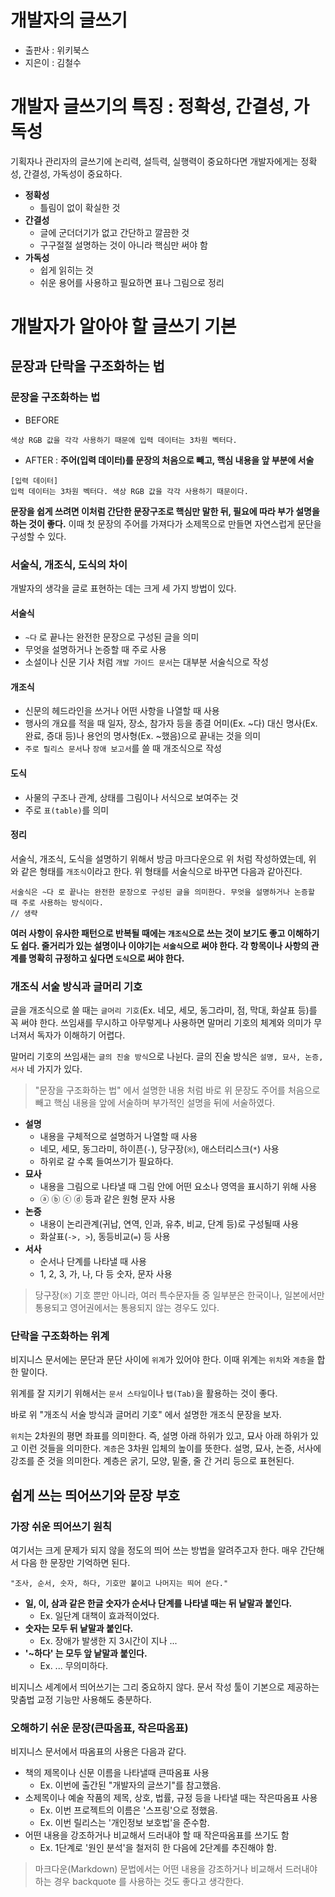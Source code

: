# 개발자의 글쓰기

- 출판사 : 위키북스
- 지은이 : 김철수

# 개발자 글쓰기의 특징 : 정확성, 간결성, 가독성

기획자나 관리자의 글쓰기에 논리력, 설득력, 실행력이 중요하다면 개발자에게는 정확성, 간결성, 가독성이 중요하다.

- __정확성__
  - 틀림이 없이 확실한 것
- __간결성__
  - 글에 군더더기가 없고 간단하고 깔끔한 것
  - 구구절절 설명하는 것이 아니라 핵심만 써야 함
- __가독성__
  - 쉽게 읽히는 것
  - 쉬운 용어를 사용하고 필요하면 표나 그림으로 정리

# 개발자가 알아야 할 글쓰기 기본

## 문장과 단락을 구조화하는 법

### 문장을 구조화하는 법

- BEFORE

```
색상 RGB 값을 각각 사용하기 때문에 입력 데이터는 3차원 벡터다.
```

- AFTER : __주어(입력 데이터)를 문장의 처음으로 빼고, 핵심 내용을 앞 부분에 서술__

```
[입력 데이터]
입력 데이터는 3차원 벡터다. 색상 RGB 값을 각각 사용하기 때문이다.
```

__문장을 쉽게 쓰려면 이처럼 간단한 문장구조로 핵심만 말한 뒤, 필요에 따라 부가 설명을 하는 것이 좋다.__ 이때 첫 문장의 주어를 가져다가 소제목으로 만들면 자연스럽게 문단을 구성할 수 있다.

### 서술식, 개조식, 도식의 차이

개발자의 생각을 글로 표현하는 데는 크게 세 가지 방법이 있다.

#### 서술식

- `~다` 로 끝나는 완전한 문장으로 구성된 글을 의미
- 무엇을 설명하거나 논증할 때 주로 사용
- 소설이나 신문 기사 처럼 `개발 가이드 문서`는 대부분 서술식으로 작성

#### 개조식

- 신문의 헤드라인을 쓰거나 어떤 사항을 나열할 때 사용
- 행사의 개요를 적을 때 일자, 장소, 참가자 등을 종결 어미(Ex. ~다) 대신 명사(Ex. 완료, 증대 등)나 용언의 명사형(Ex. ~했음)으로 끝내는 것을 의미
- `주로 릴리스 문서`나 `장애 보고서`를 쓸 때 개조식으로 작성

#### 도식

- 사물의 구조나 관계, 상태를 그림이나 서식으로 보여주는 것
- 주로 `표(table)`를 의미

#### 정리

서술식, 개조식, 도식을 설명하기 위해서 방금 마크다운으로 위 처럼 작성하였는데, 위 와 같은 형태를 `개조식`이라고 한다. 위 형태를 서술식으로 바꾸면 다음과 같아진다.

```
서술식은 ~다 로 끝나는 완전한 문장으로 구성된 글을 의미한다. 무엇을 설명하거나 논증할 때 주로 사용하는 방식이다. 
// 생략
```

__여러 사항이 유사한 패턴으로 반복될 때에는 `개조식`으로 쓰는 것이 보기도 좋고 이해하기도 쉽다. 줄거리가 있는 설명이나 이야기는 `서술식`으로 써야 한다. 각 항목이나 사항의 관계를 명확히 규정하고 싶다면 `도식`으로 써야 한다.__

### 개조식 서술 방식과 글머리 기호

글을 개조식으로 쓸 때는 `글머리 기호`(Ex. 네모, 세모, 동그라미, 점, 막대, 화살표 등)를 꼭 써야 한다. 쓰임새를 무시하고 아무렇게나 사용하면 말머리 기호의 체계와 의미가 무너져서 독자가 이해하기 어렵다.

말머리 기호의 쓰임새는 `글의 진술 방식`으로 나뉜다. 글의 진술 방식은 `설명, 묘사, 논증, 서사` 네 가지가 있다.

> "문장을 구조화하는 법" 에서 설명한 내용 처럼 바로 위 문장도 주어를 처음으로 빼고 핵심 내용을 앞에 서술하며 부가적인 설명을 뒤에 서술하였다.

- __설명__
  - 내용을 구체적으로 설명하거 나열할 때 사용
  - 네모, 세모, 동그라미, 하이픈(`-`), 당구장(`※`), 애스터리스크(`*`) 사용
  - 하위로 갈 수록 들여쓰기가 필요하다.
- __묘사__
  - 내용을 그림으로 나타낼 때 그림 안에 어떤 요소나 영역을 표시하기 위해 사용
  - ⓐ ⓑ ⓒ ⓓ 등과 같은 원형 문자 사용
- __논증__
  - 내용이 논리관계(귀납, 연역, 인과, 유추, 비교, 단계 등)로 구성될때 사용
  - 화살표(`->, >`), 동등비교(`=`) 등 사용
- __서사__
  - 순서나 단계를 나타낼 때 사용
  - 1, 2, 3, 가, 나, 다 등 숫자, 문자 사용

> 당구장(`※`) 기호 뿐만 아니라, 여러 특수문자들 중 일부분은 한국이나, 일본에서만 통용되고 영어권에서는 통용되지 않는 경우도 있다.

### 단락을 구조화하는 위계

비지니스 문서에는 문단과 문단 사이에 `위계`가 있어야 한다. 이때 위계는 `위치`와 `계층`을 합한 말이다.

위계를 잘 지키기 위해서는 `문서 스타일`이나 `탭(Tab)`을 활용하는 것이 좋다.

바로 위 "개조식 서술 방식과 글머리 기호" 에서 설명한 개조식 문장을 보자.

`위치`는 2차원의 평면 좌표를 의미한다. 즉, 설명 아래 하위가 있고, 묘사 아래 하위가 있고 이런 것들을 의미한다.
`계층`은 3차원 입체의 높이를 뜻한다. 설명, 묘사, 논증, 서사에 강조를 준 것을 의미한다. 계층은 굵기, 모양, 밑줄, 줄 간 거리 등으로 표현된다.

## 쉽게 쓰는 띄어쓰기와 문장 부호

### 가장 쉬운 띄어쓰기 원칙

여기서는 크게 문제가 되지 않을 정도의 띄어 쓰는 방법을 알려주고자 한다. 매우 간단해서 다음 한 문장만 기억하면 된다.

```
"조사, 순서, 숫자, 하다, 기호만 붙이고 나머지는 띄어 쓴다."
```

- __일, 이, 삼과 같은 한글 숫자가 순서나 단계를 나타낼 때는 뒤 낱말과 붙인다.__
  - Ex. 일단계 대책이 효과적이었다.
- __숫자는 모두 뒤 낱말과 붙인다.__
  - Ex. 장애가 발생한 지 3시간이 지나 ...
- __'~하다' 는 모두 앞 낱말과 붙인다.__
  - Ex. ... 무의미하다.

비지니스 세계에서 띄어쓰기는 그리 중요하지 않다. 문서 작성 툴이 기본으로 제공하는 맞춤법 교정 기능만 사용해도 충분하다.

### 오해하기 쉬운 문장(큰따옴표, 작은따옴표)

비지니스 문서에서 따옴표의 사용은 다음과 같다.

- 책의 제목이나 신문 이름을 나타낼때 큰따옴표 사용
  - Ex. 이번에 출간된 "개발자의 글쓰기"를 참고했음.
- 소제목이나 예술 작품의 제목, 상호, 법률, 규정 등을 나타낼 때는 작은따옴표 사용
  - Ex. 이번 프로젝트의 이름은 '스프링'으로 정했음.
  - Ex. 이번 릴리스는 '개인정보 보호법'을 준수함.
- 어떤 내용을 강조하거나 비교해서 드러내야 할 때 작은따옴표를 쓰기도 함
  - Ex. 1단계로 '원인 분석'을 철저히 한 다음에 2단계를 추진해야 함.

> 마크다운(Markdown) 문법에서는 어떤 내용을 강조하거나 비교해서 드러내야하는 경우 backquote 를 사용하는 것도 좋다고 생각한다.
